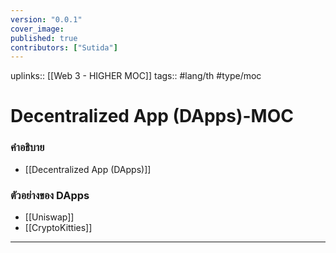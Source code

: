 ```yaml
---
version: "0.0.1"
cover_image:
published: true
contributors: ["Sutida"]
---
```

uplinks:: [[Web 3 - HIGHER MOC]]
tags:: #lang/th #type/moc

# Decentralized App (DApps)-MOC
### คำอธิบาย
- [[Decentralized App (DApps)]]

### ตัวอย่างของ DApps
- [[Uniswap]]
- [[CryptoKitties]]

---
